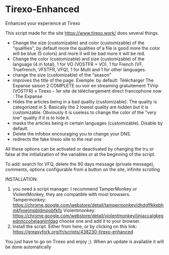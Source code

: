 # Tirexo-Enhanced
Enhanced your experience at Tirexo

This script made for the site https://www.tirexo.work/ does several things.
- Change the size (customizable) and color (customizable) of the "qualities", by default more the qualities of a file is good more the color will be blue (5 colors) and more it will be bad more it will be red.
- Change the color (customizable) and size (customizable) of the language (4 in total), 1 for VO (VOSTFR + VO), 1 for French (VF, Truefrench, VFSTFR, VFQ), 1 for Multi and 1 for other languages.
- change the size (customizable) of the "season"
- improves the title of the page. Exemple: 
by default: Télécharger The Expanse saison 2 COMPLETE ou voir en streaming gratuitement TVrip (VOSTFR) » Tirexo - 1er site de téléchargement direct francophone
now : The Expanse
- Hides the articles being in a bad quality (customizable). The quality is categorized in 5. Basically the 2 lowest quality are hidden but it is customizable. Obviously it is useless to change the color of the "very low" quality if it is to hide it.
- masks the articles being in certain languages (customizable). Disable by default.
- Delete the infobox encouraging you to change your DNS.
- redirects the fake tirexo site to the real one

All these options can be activated or deactivated by changing the tru or false at the initialization of the variables or at the beginning of the script.

To add: search for VFQ, delete the 90 days message (private message), comments, options configurable from a button on the site, infinite scrolling

INSTALLATION:
1. you need a script manager. I recommend TamperMonkey or ViolentMonkey, they are compatible with most browsers.
Tampermonkey: https://chrome.google.com/webstore/detail/tampermonkey/dhdgffkkebhmkfjojejmpbldmpobfkfo
Violentmonkey: https://chrome.google.com/webstore/detail/violentmonkey/jinjaccalgkegednnccohejagnlnfdag
choose one and add it to your browser.
2. Install the script. Either from here, or by clicking on this link: https://greasyfork.org/fr/scripts/438230-tirexo-enhanced

You just have to go on Tirexo and enjoy ;). When an update is available it will be done automatically
